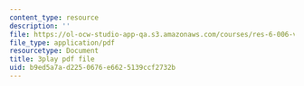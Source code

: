 ```yaml
---
content_type: resource
description: ''
file: https://ol-ocw-studio-app-qa.s3.amazonaws.com/courses/res-6-006-video-demonstrations-in-lasers-and-optics-spring-2008/b9ed5a7ad2250676e6625139ccf2732b_jFY3BVXYj_s.pdf
file_type: application/pdf
resourcetype: Document
title: 3play pdf file
uid: b9ed5a7a-d225-0676-e662-5139ccf2732b
---
```


